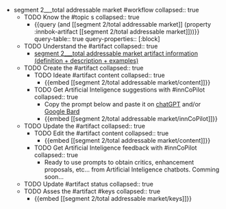 
- segment 2___total addressable market #workflow
   collapsed:: true
  - TODO Know the #topic s
    collapsed:: true
    - {{query (and [[segment 2/total addressable market]] (property :innbok-artifact [[segment 2/total addressable market]]))}}
      query-table:: true
      query-properties:: [:block]
  - TODO Understand the #artifact
    collapsed:: true
    - [segment 2___total addressable market artifact information (definition + description + examples)](https://go.innbok.com/#/page/innBoK%2Fsegment-%28id%29%2Ftotal-addressable-market%2Finfo)
  - TODO Create the #artifact
     collapsed:: true
    - TODO Ideate #artifact content
      collapsed:: true
      - {{embed [[segment 2/total addressable market/content]]}}
    - TODO Get Artificial Inteligence suggestions with #innCoPilot
      collapsed:: true
      - Copy the prompt below and paste it on [chatGPT](https://chat.openai.com) and/or [Google Bard](https://bard.google.com/chat)
      - {{embed [[segment 2/total addressable market/innCoPilot]]}}
  - TODO Update the #artifact
    collapsed:: true
    - TODO Edit the #artifact content
     collapsed:: true
      - {{embed [[segment 2/total addressable market/content]]}}
    - TODO Get Artificial Inteligence feedback with #innCoPilot
      collapsed:: true
      - Ready to use prompts to obtain critics, enhancement proposals, etc... from Artificial Inteligence chatbots. Comming soon...
  - TODO Update #artifact status
    collapsed:: true
  - TODO Asses the #artifact #keys
    collapsed:: true
    - {{embed [[segment 2/total addressable market/keys]]}}



